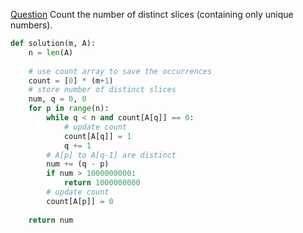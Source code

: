 [Question](https://app.codility.com/programmers/lessons/15-caterpillar_method/count_distinct_slices/)
Count the number of distinct slices (containing only unique numbers).
```python
def solution(m, A):
    n = len(A)
    
    # use count array to save the occurrences
    count = [0] * (m+1)
    # store number of distinct slices
    num, q = 0, 0
    for p in range(n):
        while q < n and count[A[q]] == 0:
            # update count
            count[A[q]] = 1
            q += 1
        # A[p] to A[q-1] are distinct
        num += (q - p)
        if num > 1000000000:
            return 1000000000
        # update count
        count[A[p]] = 0
        
    return num
```